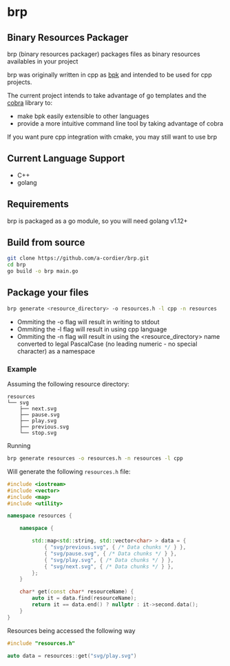 # brp

## Binary Resources Packager

brp (binary resources packager) packages files as binary resources availables in your project

brp was originally written in cpp as [bpk](https://github.com/a-cordier/bpk) and intended to be used for cpp projects.

The current project intends to take advantage of go templates and the [cobra](https://github.com/spf13/cobra) library to:

  - make bpk easily extensible to other languages
  - provide a more intuitive command line tool by taking advantage of cobra


If you want pure cpp integration with cmake, you may still want to use brp

## Current Language Support

  - C++
  - golang
  
## Requirements

brp is packaged as a go module, so you will need golang v1.12+

## Build from source

```sh
git clone https://github.com/a-cordier/brp.git
cd brp
go build -o brp main.go
```

## Package your files

```sh
brp generate <resource_directory> -o resources.h -l cpp -n resources
```

  - Ommiting the -o flag will result in writing to stdout
  - Ommiting the -l flag will result in using cpp language
  - Ommiting the -n flag will result in using the <resource_directory> name converted to legal PascalCase (no leading numeric - no special character) as a namespace

### Example

Assuming the following resource directory:

```
resources
└── svg
    ├── next.svg
    ├── pause.svg
    ├── play.svg
    ├── previous.svg
    └── stop.svg
```

Running

```sh
brp generate resources -o resources.h -n resources -l cpp
```

Will generate the following `resources.h` file:

```cpp
#include <iostream>
#include <vector>
#include <map>
#include <utility>

namespace resources {

	namespace {

		std::map<std::string, std::vector<char> > data = {
			{ "svg/previous.svg", { /* Data chunks */ } },
			{ "svg/pause.svg", { /* Data chunks */ } },
			{ "svg/play.svg", { /* Data chunks */ } },
			{ "svg/next.svg", { /* Data chunks */ } },
		};
	}

	char* get(const char* resourceName) {
		auto it = data.find(resourceName);
		return it == data.end() ? nullptr : it->second.data();
	}
}
```

Resources being accessed the following way

```cpp
#include "resources.h"

auto data = resources::get("svg/play.svg")
```
